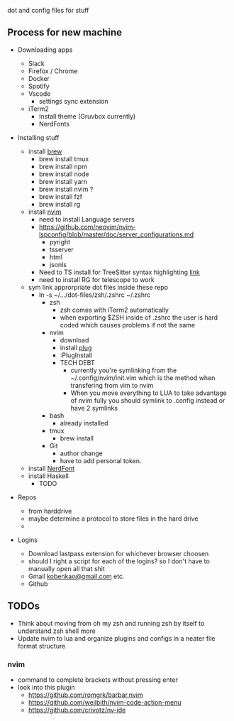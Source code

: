 dot and config files for stuff

## Process for new machine

- Downloading apps
	- Slack
	- Firefox / Chrome
	- Docker
	- Spotify
	- Vscode
        - settings sync extension
	- iTerm2
        - Install theme (Gruvbox currently)
        - NerdFonts
        

- Installing stuff
	- install [brew](https://brew.sh/)
        - brew install tmux
        - brew install npm 
        - brew install node
        - brew install yarn
        - brew install nvim ?
        - brew install fzf
        - brew install rg
	- install [nvim](https://github.com/neovim/neovim/wiki/Installing-Neovim)
        - need to install Language servers
        - https://github.com/neovim/nvim-lspconfig/blob/master/doc/server_configurations.md
            - pyright
            - tsserver
            - html 
            - jsonls
        - Need to TS install for TreeSitter syntax highlighting [link](https://github.com/nvim-treesitter/nvim-treesitter#language-parsers)
        - need to install RG for telescope to work 
	- sym link approrpriate dot files inside these repo
		- ln -s ~/.../dot-files/zsh/.zshrc ~/.zshrc
			- zsh
				- zsh comes with iTerm2 automatically
                - when exporting $ZSH inside of .zshrc the user is hard coded which causes problems if not the same
			- nvim
				- download
				- install [plug](https://github.com/junegunn/vim-plug)
				- :PlugInstall
				- TECH DEBT
                    - currently you're symlinking from the ~/.config/nvim/init.vim which is the method when transfering from vim to nvim
                    - When you move everything to LUA to take advantage of nvim fully you should symlink to .config instead or have 2 symlinks
			- bash
				- already installed
			- tmux
				- brew install
			- Git
				- author change
				- have to add personal token.
    - install [NerdFont](https://www.nerdfonts.com/font-downloads)
    - install Haskell
        - TODO 
    

- Repos
	- from harddrive
	- maybe determine a protocol to store files in the hard drive
	- 

- Logins
	- Download lastpass extension for whichever browser choosen
	- should I right a script for each of the logins? so I don't have to manually open all that shit
	- Gmail
		kobenkao@gmail.com
		etc.
	- Github



## TODOs
- Think about moving from oh my zsh and running zsh by itself to understand zsh shell more
- Update nvim to lua and organize plugins and configs in a neater file format structure


### nvim 
- command to complete brackets without pressing enter
- look into this plugin 
    - https://github.com/romgrk/barbar.nvim
    - https://github.com/weilbith/nvim-code-action-menu
    - https://github.com/crivotz/nv-ide
